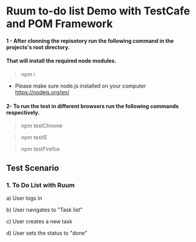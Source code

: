 # Ruum to-do list Demo with TestCafe and POM Framework

#### 1 - After clonning the repisotory run the following command in the projects's root directory.
####  That will install the required node modules.

> npm i

* Please make sure node.js installed on your computer
https://nodejs.org/en/

#### 2- To run the test in different browsers run the following commands respectively.

> npm testChrome

> npm testIE

> npm testFirefox

## Test Scenario 


### 1. To Do List with Ruum

a) User logs in

b) User navigates to "Task list"

c) User creates a new task

d) User sets the status to "done"

